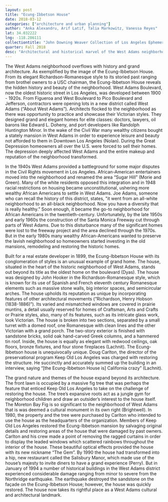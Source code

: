 ```yaml
---
layout: post
title: "Ecung-Ibbetson House"
date: 2018-03-12
categories: ["architecture and urban planning"]
author: "Anka Alexandru, Arif Latif, Talia Markowitz, Vanessa Reyes"
lat: 34.032222
lng: -118.286111
collectiontitle: "John Downing Weaver Collection of Los Angeles Ephemera and Research Materials, 1980s, UCLA Library Special Collections"
quarter: Fall 2018
desc: "Architectural and historical marvel of the West Adams neighborhood."
---
```

The West Adams neighborhood overflows with history and grand architecture. As exemplified by the image of the Ecung-Ibbetson House. From its elegant Richardson-Romanesque style to its storied past ranging from brothel owners to a USC chairman, the Ecung-Ibbetson House reveals the hidden history and beauty of the neighborhood. West Adams Boulevard, now the oldest historic street in Los Angeles, was developed between 1900 - 1920s. From Figueroa and West Boulevard to Pico Boulevard and Jefferson, contractors were opening lots in a new district called West Adams (“About West Adams”). Architects flocked to the neighborhood as there was opportunity to practice and showcase their Victorian styles. They designed grand and elegant homes for elite classes: doctors, lawyers, oil barons like Edward L. Doheny, and port developers like Randolph Huntington Minor. In the wake of the Civil War many wealthy citizens bought a stately mansion in West Adams in order to experience leisure and beauty not afforded to them in Downtown Los Angeles (Nolan). During the Great Depression homeowners all over the U.S. were forced to sell their homes. The depression deeply affected West Adams and the entire makeup and reputation of the neighborhood transformed.

In the 1940s West Adams provided a battleground for some major disputes in the Civil Rights movement in Los Angeles. African-American entertainers moved into the neighborhood and renamed the area “Sugar Hill” (Morie and Green). Many of the white residents opposed this integration and in 1948 racial restrictions on housing became unconstitutional, ushering more wealthy African Americans to settle in West Adams. Joe Adams, someone who can recall the history of this district, states, "it went from an all-white neighborhood to an all-black neighborhood. Now you have a diversity that is really healthy.” Soon enough, it became the go-to neighborhood for African Americans in the twentieth-century. Unfortunately, by the late 1950s and early 1960s the construction of the Santa Monica Freeway cut through parts of West Adams. Due to this disturbance many of the significant homes were lost to the freeway project and the area declined through the 1970s. But in the early 1980s many wealthy African-Americans wanted to preserve the lavish neighborhood so homeowners started investing in the old mansions, remodeling and restoring the historic homes.

Built for a real estate developer in 1899, the Ecung-Ibbetson House with its conglomeration of styles is an unusual example of grand home. The house, situated in the heart of the historic neighborhood of West Adams, stands out beyond its title as the oldest home on the boulevard (Dyas). The house was designed by John Hooker in the Richardson-Romanesque style, which is known for its use of Spanish and French eleventh century Romanesque elements such as massive stone walls, big interior spaces, and semicircular arches. The house upholds its reputation as unique by incorporating features of other architectural movements (“Richardson, Henry Hobson (1838-1886)”). Its varied and mismatched windows are covered in prairie muntins, a detail usually reserved for homes of Craftsman, Arts and Crafts or Prairie styles, also, many of its features, such as its intricate glass work, look Victorian. The house is broken into two sections, separated by a small turret with a domed roof, one Romanesque with clean lines and the other Victorian with a grand porch. The two-story exterior is finished with sandstone bricks, solid oak hand-carved Greek columns, and a hammered tin roof. Inside, the house is equally as elegant with redwood ceilings, oak floors, bronze fixtures, and four stone fireplaces (Lachnit). The Ecung-Ibbetson house is unequivocally unique. Doug Carlton, the director of the preservational program Keep Old Los Angeles was charged with restoring the structure. He succinctly and accurately summed up the building in an interview, saying “[the Ecung-Ibbetson House is] California crazy” (Lachnit).

The grand nature and themes of the house expand beyond its architecture. The front lawn is occupied by a massive fig tree that was perhaps the feature that enticed Keep Old Los Angeles to take on the challenge of restoring the house. The tree’s expansive roots act as a jungle gym for neighborhood children and draw an outsider’s interest to the house itself. The Moreton Bay Fig is so significant to the neighborhood of West Adams that is was deemed a cultural monument in its own right (Brightwell). In 1980, the property and the tree were purchased by Carlton who intended to use the house as the headquarters of the organization. Members of Keep Old Los Angeles restored the Ecung-Ibbetson mansion by salvaging original details and restoring areas of the house that were damaged by past owners. Carlton and his crew made a point of removing the ragged curtains in order to display the leaded windows which scattered rainbows throughout the interior of the house. These beautiful optical effects provided the house with its new nickname “The Gem”. By 1990 the house had transformed into a hip, new restaurant called the Salisbury Manor, which made use of the house’s majesty to invite diners to have a grand experience (Perry). But in January of 1994 a number of historical buildings in the West Adams district experienced considerable damage ranging from minor to severe from the Northridge earthquake.  The earthquake destroyed the sandstone on the façade on the Ecung-Ibbetson House; however, the house was quickly restored. The house now takes its rightful place as a West Adams cultural and architectural landmark.
